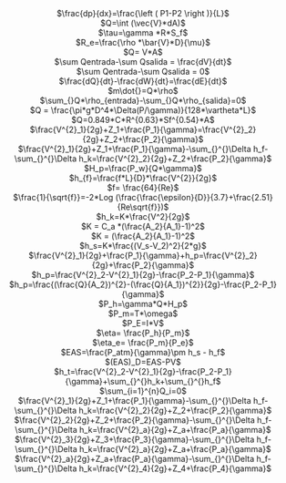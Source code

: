 <div align="center"> 
$\frac{dp}{dx}=\frac{\left ( P1-P2 \right )}{L}$ 
</div>

<div align="center"> 
$Q=\int (\vec{V}*dA)$
</div>

<div align="center"> 
$\tau=\gamma *R*S_f$
</div>

<div align="center"> 
$R_e=\frac{\rho *\bar{V}*D}{\mu}$
</div>

<div align="center"> 
$Q= V*A$
</div>

<div align="center"> 
$\sum Qentrada-\sum Qsalida = \frac{dV}{dt}$
</div>

<div align="center"> 
$\sum Qentrada-\sum Qsalida = 0$
</div>

<div align="center"> 
$\frac{dQ}{dt}-\frac{dW}{dt}=\frac{dE}{dt}$

</div>

<div align="center"> 
$m\dot{}=Q*\rho$
</div>

<div align="center"> 
$\sum_{}Q*\rho_{entrada}-\sum_{}Q*\rho_{salida}=0$
</div>

<div align="center"> 
$Q = \frac{\pi*g*D^4*\Delta(P/\gamma)}{128*\vartheta*L}$
</div>

<div align="center"> 
$Q=0.849*C*R^{0.63}*Sf^{0.54}*A$
</div>

<div align="center"> 
$\frac{V^{2}_1}{2g}+Z_1+\frac{P_1}{\gamma}=\frac{V^{2}_2}{2g}+Z_2+\frac{P_2}{\gamma}$
</div>

<div align="center"> 
$\frac{V^{2}_1}{2g}+Z_1+\frac{P_1}{\gamma}-\sum_{}^{}\Delta h_f-\sum_{}^{}\Delta h_k=\frac{V^{2}_2}{2g}+Z_2+\frac{P_2}{\gamma}$
</div>

<div align="center"> 
$H_p=\frac{P_w}{Q*\gamma}$
</div>

<div align="center"> 
$h_{f}=\frac{f*L}{D}*\frac{V^{2}}{2g}$
</div>

<div align="center"> 
$f= \frac{64}{Re}$
</div>

<div align="center"> 
$\frac{1}{\sqrt{f}}=-2*Log (\frac{\frac{\epsilon}{D}}{3.7}+\frac{2.51}{Re\sqrt{f}})$
</div>

<div align="center"> 
$h_k=K*\frac{V^2}{2g}$
</div> 

<div align="center"> 
$K = C_a *(\frac{A_2}{A_1}-1)^2$
</div>

<div align="center"> 
$K = (\frac{A_2}{A_1}-1)^2$
</div>

<div align="center"> 
$h_s=K*\frac{(V_s-V_2)^2}{2*g}$
</div>

<div align="center"> 
$\frac{V^{2}_1}{2g}+\frac{P_1}{\gamma}+h_p=\frac{V^{2}_2}{2g}+\frac{P_2}{\gamma}$
</div>

<div align="center"> 
$h_p=\frac{V^{2}_2-V^{2}_1}{2g}-\frac{P_2-P_1}{\gamma}$
</div>

<div align="center"> 
$h_p=\frac{(\frac{Q}{A_2})^{2}-(\frac{Q}{A_1})^{2}}{2g}-\frac{P_2-P_1}{\gamma}$
</div>

<div align="center"> 
$P_h=\gamma*Q*H_p$
</div>

<div align="center"> 
$P_m=T*\omega$
</div>

<div align="center"> 
$P_E=I*V$
</div>

<div align="center">
$\eta= \frac{P_h}{P_m}$
</div>

<div align="center">
$\eta_e= \frac{P_m}{P_e}$
</div>

<div align="center">
$EAS=\frac{P_atm}{\gamma}\pm h_s - h_f$
</div>

<div align="center">
$(EAS)_D=EAS-PV$
</div>

<div align="center"> 
$h_t=\frac{V^{2}_2-V^{2}_1}{2g}-\frac{P_2-P_1}{\gamma}+\sum_{}^{}h_k+\sum_{}^{}h_f$
</div>

<div align="center">
$\sum_{i=1}^{n}Q_i=0$
</div>

<div align="center"> 
$\frac{V^{2}_1}{2g}+Z_1+\frac{P_1}{\gamma}-\sum_{}^{}\Delta h_f-\sum_{}^{}\Delta h_k=\frac{V^{2}_2}{2g}+Z_2+\frac{P_2}{\gamma}$
</div>

<div align="center"> 
$\frac{V^{2}_2}{2g}+Z_2+\frac{P_2}{\gamma}-\sum_{}^{}\Delta h_f-\sum_{}^{}\Delta h_k=\frac{V^{2}_a}{2g}+Z_a+\frac{P_a}{\gamma}$
</div>

<div align="center"> 
$\frac{V^{2}_3}{2g}+Z_3+\frac{P_3}{\gamma}-\sum_{}^{}\Delta h_f-\sum_{}^{}\Delta h_k=\frac{V^{2}_a}{2g}+Z_a+\frac{P_a}{\gamma}$
</div>

<div align="center"> 
$\frac{V^{2}_a}{2g}+Z_a+\frac{P_a}{\gamma}-\sum_{}^{}\Delta h_f-\sum_{}^{}\Delta h_k=\frac{V^{2}_4}{2g}+Z_4+\frac{P_4}{\gamma}$
</div>
